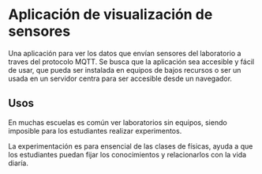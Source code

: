 # Aplicación de visualización de sensores
 Una aplicación para ver los datos que envían sensores del laboratorio a traves del protocolo MQTT. Se busca que la aplicación sea accesible y fácil de usar, que pueda ser instalada en equipos de bajos recursos o ser un usada en un servidor centra para ser accesible desde un navegador.
 ## Usos
 En muchas escuelas es común ver laboratorios sin equipos, siendo imposible para los estudiantes realizar experimentos.

 La experimentación es para ensencial de las clases de físicas, ayuda a que los estudiantes puedan fijar los conocimientos y relacionarlos con la vida diaría.
